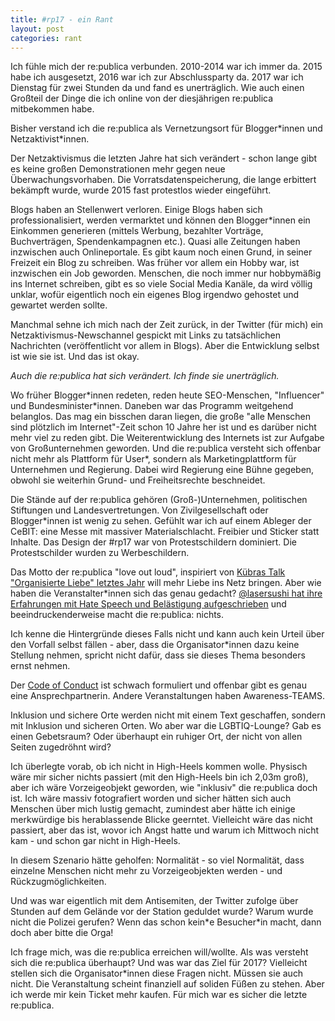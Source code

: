 ```yaml
---
title: #rp17 - ein Rant
layout: post
categories: rant
---
```

Ich fühle mich der re:publica verbunden. 2010-2014 war ich immer da. 2015 habe ich ausgesetzt, 2016 war ich zur Abschlussparty da. 2017 war ich Dienstag für zwei Stunden da und fand es unerträglich. Wie auch einen Großteil der Dinge die ich online von der diesjährigen re:publica mitbekommen habe.

Bisher verstand ich die re:publica als Vernetzungsort für Blogger\*innen und Netzaktivist\*innen.

Der Netzaktivismus die letzten Jahre hat sich verändert - schon lange gibt es keine großen Demonstrationen mehr gegen neue Überwachungsvorhaben. Die Vorratsdatenspeicherung, die lange erbittert bekämpft wurde, wurde 2015 fast protestlos wieder eingeführt.

Blogs haben an Stellenwert verloren. Einige Blogs haben sich professionalisiert, werden vermarktet und können den Blogger\*innen ein Einkommen generieren (mittels Werbung, bezahlter Vorträge, Buchverträgen, Spendenkampagnen etc.).
Quasi alle Zeitungen haben inzwischen auch Onlineportale. Es gibt kaum noch einen Grund, in seiner Freizeit ein Blog zu schreiben.
Was früher vor allem ein Hobby war, ist inzwischen ein Job geworden.
Menschen, die noch immer nur hobbymäßig ins Internet schreiben, gibt es so viele Social Media Kanäle, da wird völlig unklar, wofür eigentlich noch ein eigenes Blog irgendwo gehostet und gewartet werden sollte.

Manchmal sehne ich mich nach der Zeit zurück, in der Twitter (für mich) ein Netzaktivismus-Newschannel gespickt mit Links zu tatsächlichen Nachrichten (veröffentlicht vor allem in Blogs). Aber die Entwicklung selbst ist wie sie ist. Und das ist okay.

*Auch die re:publica hat sich verändert. Ich finde sie unerträglich.*

Wo früher Blogger\*innen redeten, reden heute SEO-Menschen, "Influencer" und Bundesminister\*innen. Daneben war das Programm weitgehend belanglos. Das mag ein bisschen daran liegen, die große "alle Menschen sind plötzlich im Internet"-Zeit schon 10 Jahre her ist und es darüber nicht mehr viel zu reden gibt. Die Weiterentwicklung des Internets ist zur Aufgabe von Großunternehmen geworden. Und die re:publica versteht sich offenbar nicht mehr als Plattform für User\*, sondern als Marketingplattform für Unternehmen und Regierung.
Dabei wird Regierung eine Bühne gegeben, obwohl sie weiterhin Grund- und Freiheitsrechte beschneidet.

Die Stände auf der re:publica gehören (Groß-)Unternehmen, politischen Stiftungen und Landesvertretungen. Von Zivilgesellschaft oder Blogger\*innen ist wenig zu sehen. Gefühlt war ich auf einem Ableger der CeBIT: eine Messe mit massiver Materialschlacht. Freibier und Sticker statt Inhalte.
Das Design der #rp17 war von Protestschildern dominiert. Die Protestschilder wurden zu Werbeschildern.

Das Motto der re:publica "love out loud", inspiriert von <a href="https://re-publica.com/16/session/organisierte-liebe">Kübras Talk "Organisierte Liebe" letztes Jahr</a> will mehr Liebe ins Netz bringen. Aber wie haben die Veranstalter\*innen sich das genau gedacht?
<a href="&quot;https://twitter.com/lasersushi/status/862019660363030528">@lasersushi hat ihre Erfahrungen mit Hate Speech und Belästigung aufgeschrieben</a> und beeindruckenderweise macht die re:publica: nichts.

Ich kenne die Hintergründe dieses Falls nicht und kann auch kein Urteil über den Vorfall selbst fällen - aber, dass die Organisator\*innen dazu keine Stellung nehmen, spricht nicht dafür, dass sie dieses Thema besonders ernst nehmen.

Der <a href="https://re-publica.com/de/17/page/code-conduct-republica-2017">Code of Conduct</a> ist schwach formuliert und offenbar gibt es genau eine Ansprechpartnerin. Andere Veranstaltungen haben Awareness-TEAMS.

Inklusion und sichere Orte werden nicht mit einem Text geschaffen, sondern mit Inklusion und sicheren Orten. Wo aber war die LGBTIQ-Lounge? Gab es einen Gebetsraum?
Oder überhaupt ein ruhiger Ort, der nicht von allen Seiten zugedröhnt wird?

Ich überlegte vorab, ob ich nicht in High-Heels kommen wolle. Physisch wäre mir sicher nichts passiert (mit den High-Heels bin ich 2,03m groß), aber ich wäre Vorzeigeobjekt geworden, wie "inklusiv" die re:publica doch ist. Ich wäre massiv fotografiert worden und sicher hätten sich auch Menschen über mich lustig gemacht, zumindest aber hätte ich einige merkwürdige bis herablassende Blicke geerntet. Vielleicht wäre das nicht passiert, aber das ist, wovor ich Angst hatte und warum ich Mittwoch nicht kam - und schon gar nicht in High-Heels.

In diesem Szenario hätte geholfen: Normalität - so viel Normalität, dass einzelne Menschen nicht mehr zu Vorzeigeobjekten werden - und Rückzugmöglichkeiten.

Und was war eigentlich mit dem Antisemiten, der Twitter zufolge über Stunden auf dem Gelände vor der Station geduldet wurde? Warum wurde nicht die Polizei gerufen? Wenn das schon kein\*e Besucher\*in macht, dann doch aber bitte die Orga!

Ich frage mich, was die re:publica erreichen will/wollte. Als was versteht sich die re:publica überhaupt? Und was war das Ziel für 2017?
Vielleicht stellen sich die Organisator\*innen diese Fragen nicht.
Müssen sie auch nicht. Die Veranstaltung scheint finanziell auf soliden Füßen zu stehen.
Aber ich werde mir kein Ticket mehr kaufen. Für mich war es sicher die letzte re:publica.
